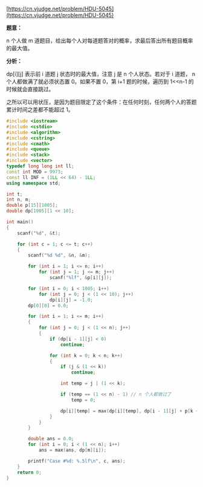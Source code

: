 [https://cn.vjudge.net/problem/HDU-5045](https://cn.vjudge.net/problem/HDU-5045)

**题意：**

n 个人做 m 道题目，给出每个人对每道题答对的概率，求最后答出所有题目概率的最大值。

**分析：**

dp[i][j] 表示前 i 道题 j 状态时的最大值，注意 j 是 n 个人状态。若对于 i 道题，
n 个人都做满了就必须状态置 0。如果不置 0，第 i+1 题的时候，遍历到 1<<n-1 的时候就会直接跳过。

之所以可以用状压，是因为题目限定了这个条件：在任何时刻，任何两个人的答题累计时间之差都不能超过 1。

```c++
#include <iostream>
#include <cstdio>
#include <algorithm>
#include <cstring>
#include <cmath>
#include <queue>
#include <stack>
#include <vector>
typedef long long int ll;
const int MOD = 9973;
const ll INF = (1LL << 64) - 1LL;
using namespace std;

int t;
int n, m;
double p[15][1005];
double dp[1005][1 << 10];

int main()
{
	scanf("%d", &t);

	for (int c = 1; c <= t; c++)
	{
		scanf("%d %d", &n, &m);

		for (int i = 1; i <= n; i++)
			for (int j = 1; j <= m; j++)
				scanf("%lf", &p[i][j]);

		for (int i = 0; i < 1005; i++)
			for (int j = 0; j < (1 << 10); j++)
				dp[i][j] = -1.0;
		dp[0][0] = 0.0;

		for (int i = 1; i <= m; i++)
		{
			for (int j = 0; j < (1 << n); j++)
			{
				if (dp[i - 1][j] < 0)
					continue;

				for (int k = 0; k < n; k++)
				{
					if (j & (1 << k))
						continue;

					int temp = j | (1 << k);

					if (temp == (1 << n) - 1) // n 个人都做过了
						temp = 0;

					dp[i][temp] = max(dp[i][temp], dp[i - 1][j] + p[k + 1][i]);
				}
			}
		}

		double ans = 0.0;
		for (int i = 0; i < (1 << n); i++)
			ans = max(ans, dp[m][i]);

		printf("Case #%d: %.5lf\n", c, ans);
	}
	return 0;
}
```
